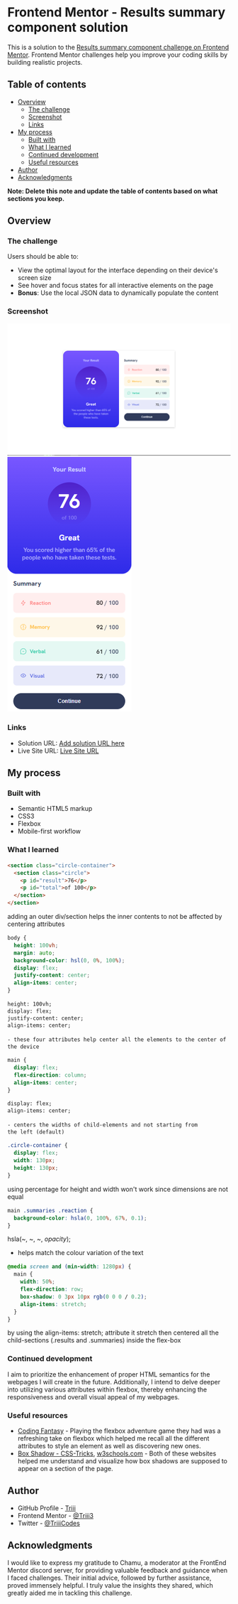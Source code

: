 # Frontend Mentor - Results summary component solution

This is a solution to the [Results summary component challenge on Frontend Mentor](https://www.frontendmentor.io/challenges/results-summary-component-CE_K6s0maV). Frontend Mentor challenges help you improve your coding skills by building realistic projects.

## Table of contents

- [Overview](#overview)
  - [The challenge](#the-challenge)
  - [Screenshot](#screenshot)
  - [Links](#links)
- [My process](#my-process)
  - [Built with](#built-with)
  - [What I learned](#what-i-learned)
  - [Continued development](#continued-development)
  - [Useful resources](#useful-resources)
- [Author](#author)
- [Acknowledgments](#acknowledgments)

**Note: Delete this note and update the table of contents based on what sections you keep.**

## Overview

### The challenge

Users should be able to:

- View the optimal layout for the interface depending on their device's screen size
- See hover and focus states for all interactive elements on the page
- **Bonus**: Use the local JSON data to dynamically populate the content

### Screenshot

![Desktop View](image.png)
![Mobile View](image-1.png)

### Links

- Solution URL: [Add solution URL here](https://your-solution-url.com)
- Live Site URL: [Live Site URL](https://triii3.github.io/results-summary-component-main/)

## My process

### Built with

- Semantic HTML5 markup
- CSS3
- Flexbox
- Mobile-first workflow

### What I learned

```html
<section class="circle-container">
  <section class="circle">
    <p id="result">76</p>
    <p id="total">of 100</p>
  </section>
</section>
```

adding an outer div/section helps the inner contents to not be affected by centering attributes

```css
body {
  height: 100vh;
  margin: auto;
  background-color: hsl(0, 0%, 100%);
  display: flex;
  justify-content: center;
  align-items: center;
}
```

    height: 100vh;
    display: flex;
    justify-content: center;
    align-items: center;

    - these four attributes help center all the elements to the center of the device

```css
main {
  display: flex;
  flex-direction: column;
  align-items: center;
}
```

    display: flex;
    align-items: center;

    - centers the widths of child-elements and not starting from
    the left (default)

```css
.circle-container {
  display: flex;
  width: 130px;
  height: 130px;
}
```

using percentage for height and width won't work since dimensions are not equal

```css
main .summaries .reaction {
  background-color: hsla(0, 100%, 67%, 0.1);
}
```

hsla(~, ~, ~, _opacity_);

- helps match the colour variation of the text

```css
@media screen and (min-width: 1280px) {
  main {
    width: 50%;
    flex-direction: row;
    box-shadow: 0 3px 10px rgb(0 0 0 / 0.2);
    align-items: stretch;
  }
}
```

by using the align-items: stretch; attribute it stretch then centered all the child-sections (.results and .summaries) inside the flex-box

### Continued development

I aim to prioritize the enhancement of proper HTML semantics for the webpages I will create in the future. Additionally, I intend to delve deeper into utilizing various attributes within flexbox, thereby enhancing the responsiveness and overall visual appeal of my webpages.

### Useful resources

- [Coding Fantasy](https://codingfantasy.com/games/flexboxadventure/play) - Playing the flexbox adventure game they had was a refreshing take on flexbox which helped me recall all the different attributes to style an element as well as discovering new ones.
- [Box Shadow - CSS-Tricks](https://css-tricks.com/almanac/properties/b/box-shadow/), [w3schools.com](https://www.w3schools.com/cssref/css3_pr_box-shadow.php) - Both of these websites helped me understand and visualize how box shadows are supposed to appear on a section of the page.

## Author

- GitHub Profile - [Triii](https://github.com/Triii3)
- Frontend Mentor - [@Triii3](https://www.frontendmentor.io/profile/Triii3)
- Twitter - [@TriiiCodes](https://twitter.com/TriiiCodes)

## Acknowledgments

I would like to express my gratitude to Chamu, a moderator at the FrontEnd Mentor discord server, for providing valuable feedback and guidance when I faced challenges. Their initial advice, followed by further assistance, proved immensely helpful. I truly value the insights they shared, which greatly aided me in tackling this challenge.
